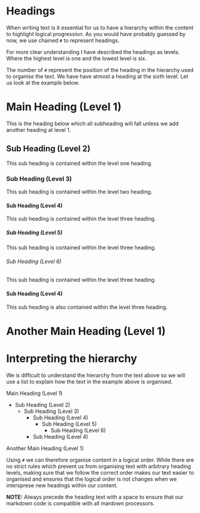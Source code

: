 # Headings
When writing text is it essential for us to have a hierarchy within the 
content to highlight logical progression. As you would have probably 
guessed by now, we use chained `#` to represent headings.

For more clear understanding I have described the headings as levels.
Where the highest level is one and the lowest level is six.

The number of `#` represent the position of the heading in the hierarchy 
used to organise the text. We have have atmost a heading at the sixth level.
Let us look at the example below.

# Main Heading (Level 1)
This is the heading below which all subheading will fall unless we add another
heading at level 1.

## Sub Heading (Level 2)
This sub heading is contained within the level one heading.

### Sub Heading (Level 3)
This sub heading is contained within the level two heading.

#### Sub Heading (Level 4)
This sub heading is contained within the level three heading.

##### Sub Heading (Level 5)
This sub heading is contained within the level three heading.

###### Sub Heading (Level 6)
This sub heading is contained within the level three heading.

#### Sub Heading (Level 4)
This sub heading is also contained within the level three heading.

# Another Main Heading (Level 1)


# Interpreting the hierarchy
We is difficult to understand the hierarchy from the text above so we will
use a list to explain how the text in the example above is organised.

Main Heading (Level 1)
- Sub Heading (Level 2)
    - Sub Heading (Level 3)
        - Sub Heading (Level 4)
            - Sub Heading (Level 5)
                - Sub Heading (Level 6)
        - Sub Heading (Level 4)

Another Main Heading (Level 1)

Using `#` we can therefore organise content in a logical order. While there are
no strict rules which prevent us from organising text with arbitrary heading levels,
making sure that we follow the correct order makes our text easier to organised and 
ensures that the logical order is not changes when we intersprese new headings
within our content.

**NOTE:** Always precede the heading text with a space to ensure that our markdown code
is compatible with all mardown processors.